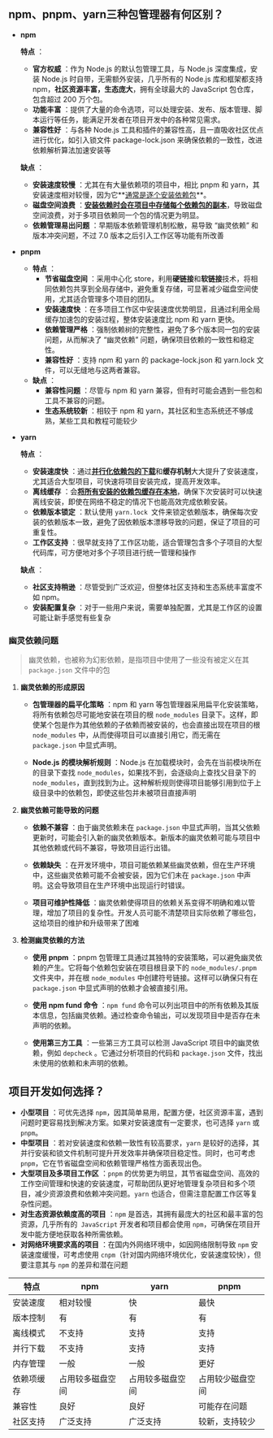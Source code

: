 ## npm、pnpm、yarn三种包管理器有何区别？

* **npm**

  **特点** ：

  - **官方权威** ：作为 Node.js 的默认包管理工具，与 Node.js 深度集成，安装 Node.js 时自带，无需额外安装，几乎所有的 Node.js 库和框架都支持 npm，**社区资源丰富，生态庞大**，拥有全球最大的 JavaScript 包仓库，包含超过 200 万个包。
  - **功能丰富** ：提供了大量的命令选项，可以处理安装、发布、版本管理、脚本运行等任务，能满足开发者在项目开发中的各种常见需求。
  - **兼容性好** ：与各种 Node.js 工具和插件的兼容性高，且一直吸收社区优点进行优化，如引入锁文件 package-lock.json 来确保依赖的一致性，改进依赖解析算法加速安装等

  **缺点** ：

  - **安装速度较慢** ：尤其在有大量依赖项的项目中，相比 pnpm 和 yarn，其安装速度相对较慢，因为它**<u>通常是逐个安装依赖包</u>**。
  - **磁盘空间浪费** ：<u>**安装依赖时会在项目中存储每个依赖包的副本**</u>，导致磁盘空间浪费，对于多项目依赖同一个包的情况更为明显。
  - **依赖管理易出问题** ：早期版本依赖管理机制松散，易导致 “幽灵依赖” 和版本冲突问题，不过 7.0 版本之后引入工作区等功能有所改善

* **pnpm**

  - **特点** ：
    - **节省磁盘空间** ：采用中心化 store，利用**硬链接**和**软链接**技术，将相同依赖包共享到全局存储中，避免重复存储，可显著减少磁盘空间使用，尤其适合管理多个项目的团队。
    - **安装速度快** ：在多项目工作区中安装速度优势明显，且通过利用全局缓存加速包的安装过程，整体安装速度比 npm 和 yarn 更快。
    - **依赖管理严格** ：强制依赖树的完整性，避免了多个版本同一包的安装问题，从而解决了 “幽灵依赖” 问题，确保项目依赖的一致性和稳定性。
    - **兼容性好** ：支持 npm 和 yarn 的 package-lock.json 和 yarn.lock 文件，可以无缝地与这两者兼容。
  - **缺点** ：
    - **兼容性问题** ：尽管与 npm 和 yarn 兼容，但有时可能会遇到一些包和工具不兼容的问题。
    - **生态系统较新** ：相较于 npm 和 yarn，其社区和生态系统还不够成熟，某些工具和教程可能较少

* **yarn**

  **特点** ：

  - **安装速度快** ：通过<u>**并行化依赖包的下载**</u>和**缓存机制**大大提升了安装速度，尤其适合大型项目，可快速将项目安装完成，提高开发效率。
  - **离线缓存** ：会<u>**将所有安装的依赖包缓存在本地**</u>，确保下次安装时可以快速离线安装，即使在网络不稳定的情况下也能高效完成依赖安装。
  - **依赖版本锁定** ：默认使用 `yarn.lock `文件来锁定依赖版本，确保每次安装的依赖版本一致，避免了因依赖版本漂移导致的问题，保证了项目的可重复性。
  - **工作区支持** ：很早就支持了工作区功能，适合管理包含多个子项目的大型代码库，可方便地对多个子项目进行统一管理和操作

  **缺点** ：

  - **社区支持稍逊** ：尽管受到广泛欢迎，但整体社区支持和生态系统丰富度不如 npm。
  - **安装配置复杂** ：对于一些用户来说，需要单独配置，尤其是工作区的设置可能让新手感觉有些复杂

### 幽灵依赖问题

> 幽灵依赖，也被称为幻影依赖，是指项目中使用了一些没有被定义在其 `package.json` 文件中的包

1. **幽灵依赖的形成原因**

   - **包管理器的扁平化策略** ：npm 和 yarn 等包管理器采用扁平化安装策略，将所有依赖包尽可能地安装在项目的根 `node_modules` 目录下。这样，即使某个包是作为其他依赖的子依赖而被安装的，也会直接出现在项目的根 `node_modules` 中，从而使得项目可以直接引用它，而无需在 `package.json` 中显式声明。

   - **Node.js 的模块解析规则** ：Node.js 在加载模块时，会先在当前模块所在的目录下查找 `node_modules`，如果找不到，会逐级向上查找父目录下的 `node_modules`，直到找到为止。这种解析规则使得项目能够引用到位于上级目录中的依赖包，即使这些包并未被项目直接声明

2. **幽灵依赖可能导致的问题**

   - **依赖不兼容** ：由于幽灵依赖未在 `package.json` 中显式声明，当其父依赖更新时，可能会引入新的幽灵依赖版本。新版本的幽灵依赖可能与项目中其他依赖或代码不兼容，导致项目运行出错。

   - **依赖缺失** ：在开发环境中，项目可能依赖某些幽灵依赖，但在生产环境中，这些幽灵依赖可能不会被安装，因为它们未在 `package.json` 中声明。这会导致项目在生产环境中出现运行时错误。

   - **项目可维护性降低** ：幽灵依赖使得项目的依赖关系变得不明确和难以管理，增加了项目的复杂性。开发人员可能不清楚项目实际依赖了哪些包，这给项目的维护和升级带来了困难

3. **检测幽灵依赖的方法**

   - **使用 pnpm** ：pnpm 包管理工具通过其独特的安装策略，可以避免幽灵依赖的产生。它将每个依赖包安装在项目根目录下的 `node_modules/.pnpm` 文件夹中，并在根 `node_modules` 中创建符号链接。这样可以确保只有在 `package.json` 中显式声明的依赖才会被直接引用。

   - **使用 npm fund 命令** ：`npm fund` 命令可以列出项目中的所有依赖及其版本信息，包括幽灵依赖。通过检查命令输出，可以发现项目中是否存在未声明的依赖。

   - **使用第三方工具** ：一些第三方工具可以检测 JavaScript 项目中的幽灵依赖，例如 `depcheck` 。它通过分析项目的代码和 `package.json` 文件，找出未使用的依赖和未声明的依赖。



## 项目开发如何选择？

- **小型项目** ：可优先选择 `npm`，因其简单易用，配置方便，社区资源丰富，遇到问题时更容易找到解决方案。如果对安装速度有一定要求，也可选择 `yarn` 或 `pnpm`。
- **中型项目** ：若对安装速度和依赖一致性有较高要求，`yarn` 是较好的选择，其并行安装和锁文件机制可提升开发效率并确保项目稳定性。同时，也可考虑 `pnpm`，它在节省磁盘空间和依赖管理严格性方面表现出色。
- **大型项目及多项目工作区** ：`pnpm` 的优势更为明显，其节省磁盘空间、高效的工作空间管理和快速的安装速度，可帮助团队更好地管理复杂项目和多个项目，减少资源浪费和依赖冲突问题。`yarn` 也适合，但需注意配置工作区等复杂性问题。
- **对生态资源依赖度高的项目** ：`npm` 是首选，其拥有最庞大的社区和最丰富的包资源，几乎所有的` JavaScript` 开发者和项目都会使用 `npm`，可确保在项目开发中能方便地获取各种所需依赖。
- **对网络环境要求高的项目** ：在国内外网络环境中，如因网络限制导致 `npm` 安装速度缓慢，可考虑使用 `cnpm`（针对国内网络环境优化，安装速度较快），但要注意其与 `npm` 的差异和潜在问题

| 特点       | npm              | yarn             | pnpm             |
| ---------- | ---------------- | ---------------- | ---------------- |
| 安装速度   | 相对较慢         | 快               | 最快             |
| 版本控制   | 有               | 有               | 有               |
| 离线模式   | 不支持           | 支持             | 支持             |
| 并行下载   | 不支持           | 支持             | 支持             |
| 内存管理   | 一般             | 一般             | 更好             |
| 依赖项缓存 | 占用较多磁盘空间 | 占用较多磁盘空间 | 占用较少磁盘空间 |
| 兼容性     | 良好             | 良好             | 可能存在问题     |
| 社区支持   | 广泛支持         | 广泛支持         | 较新，支持较少   |